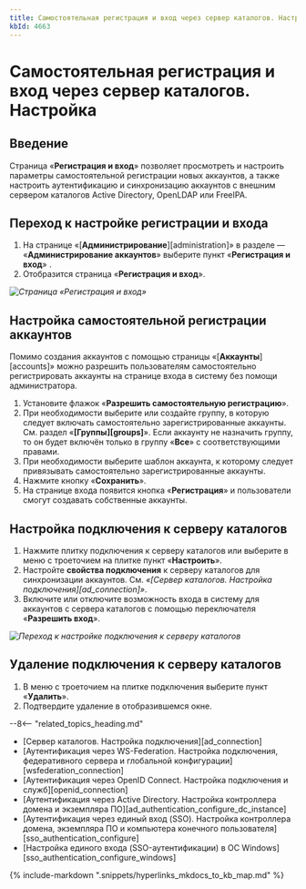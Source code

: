 ```yaml
---
title: Самостоятельная регистрация и вход через сервер каталогов. Настройка
kbId: 4663
---
```


# Самостоятельная регистрация и вход через сервер каталогов. Настройка

## Введение

Страница «**Регистрация и вход**» позволяет просмотреть и настроить параметры самостоятельной регистрации новых аккаунтов, а также настроить аутентификацию и синхронизацию аккаунтов с внешним сервером каталогов Active Directory, OpenLDAP или FreeIPA.

## Переход к настройке регистрации и входа

1. На странице «[**Администрирование**][administration]» в разделе — «**Администрирование аккаунтов**» выберите пункт «**Регистрация и вход**» *‌*.
2. Отобразится страница «**Регистрация и вход**».

_![Страница «Регистрация и вход»](/platform/v5.0/administration/account_administration/img/registration_and_login.png)_

## Настройка самостоятельной регистрации аккаунтов

Помимо создания аккаунтов с помощью страницы «[**Аккаунты**][accounts]» можно разрешить пользователям самостоятельно регистрировать аккаунты на странице входа в систему без помощи администратора.

1. Установите флажок «**Разрешить самостоятельную регистрацию**».
2. При необходимости выберите или создайте группу, в которую следует включать самостоятельно зарегистрированные аккаунты. См. раздел «**[Группы][groups]**». Если аккаунту не назначить группу, то он будет включён только в группу «**Все**» с соответствующими правами.
3. При необходимости выберите шаблон аккаунта, к которому следует привязывать самостоятельно зарегистрированные аккаунты.
4. Нажмите кнопку «**Сохранить**».
5. На странице входа появится кнопка «**Регистрация**» и пользователи смогут создавать собственные аккаунты.

## Настройка подключения к серверу каталогов

1. Нажмите плитку подключения к серверу каталогов или выберите в меню с троеточием на плитке пункт «**Настроить**».
2. Настройте **свойства подключения** к серверу каталогов для синхронизации аккаунтов. См. *«[Сервер каталогов. Настройка подключения][ad_connection]»*.
3. Включите или отключите возможность входа в систему для аккаунтов с сервера каталогов с помощью переключателя «**Разрешить вход**».

_![Переход к настройке подключения к серверу каталогов](/platform/v5.0/administration/account_administration/img/registration_and_login_connection_tile.png)_

## Удаление подключения к серверу каталогов

1. В меню с троеточием на плитке подключения выберите пункт «**Удалить**».
2. Подтвердите удаление в отобразившемся окне.

--8<-- "related_topics_heading.md"

- [Сервер каталогов. Настройка подключения][ad_connection]
- [Аутентификация через WS-Federation. Настройка подключения, федеративного сервера и глобальной конфигурации][wsfederation_connection]
- [Аутентификация через OpenID Connect. Настройка подключения и служб][openid_connection]
- [Аутентификация через Active Directory. Настройка контроллера домена и экземпляра ПО][ad_authentication_configure_dc_instance]
- [Аутентификация через единый вход (SSO). Настройка контроллера домена, экземпляра ПО и компьютера конечного пользователя][sso_authentication_configure]
- [Настройка единого входа (SSO-аутентификации) в ОС Windows][sso_authentication_configure_windows]

{% include-markdown ".snippets/hyperlinks_mkdocs_to_kb_map.md" %}
